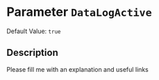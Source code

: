 # Parameter `DataLogActive`
Default Value: `true`

## Description
Please fill me with an explanation and useful links

